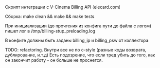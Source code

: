 Скрипт интеграции с V-Cinema Billing API (elecard.com)

Сборка:
make clean && make && make tests

При инициализации (до прочтения из конфига пути до файла с логом) пишет лог в /tmp/billing-stup_preloading.log

В конфиге должны быть заданы billing_ip и billing_psw от коллектора

TODO:
refactoring. Внутри все не по c-style (разные коды возврата, дублирование, и.т.д)
Есть подозрение, что если тред убить до того, как он закончит работу - он больше не проснется.